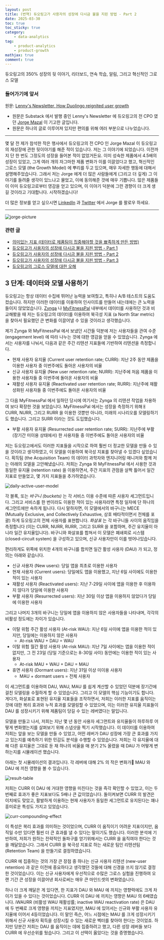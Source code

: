 ```yaml
---
layout: post
title: (번역) 듀오링고가 사용자의 성장에 다시금 불을 지핀 방법 - Part 2
date: 2025-03-30
toc: true
toc_sticky: true
category: 
    - data-analytics
tag:
    - product-analytics
    - product-growth
mathjax: true
comment: true
---
```


듀오링고의 350% 성장의 뒷 이야기, 리더보드, 연속 학습, 알림, 그리고 혁신적인 그로스 모델
### 들어가기에 앞서

원문: [Lenny's Newsletter, How Duolingo reignited user growth](https://www.lennysnewsletter.com/p/how-duolingo-reignited-user-growth)

- 원문은 Substack 에서 발행 중인 Lenny's Newsletter 에 듀오링고의 전 CPO 였던 [Jorge Mazal](https://www.linkedin.com/in/jorgemazal/) 이 기고한 글입니다.
- 원문은 하나의 글로 이루어져 있지만 편의를 위해 여러 부분으로 나누었습니다.

---
몇 달 전 제가 참석한 작은 행사에서 듀오링고의 전 CPO 인 Jorge Mazal 이 듀오링고의 재성장에 관한 뒷이야기를 해준 적이 있습니다. 저는 그 이야기에 되었습니다. 이전까지 단 한 번도 그정도의 성장을 들어본 적이 없었거든요. 이미 성숙한 제품에서 4.5배의 성장이 있었고, 그게 여러 개의 자그마한 제품 변화가 이를 이끌었다고 했고, 혁신적인 그로스 모델 (the Growth Model) 에 뿌리를 두고 있으며, 매우 자세한 행동에 대해서 설명해주었습니다. 그래서 저는 Jorge 에게 더 많은 사람들에게 (그리고 더 깊게) 그 이야기를 들려줄 생각이 있느냐고 물었고, 이에 동의해준 것에 매우 기쁩니다. 많은 제품들이 이미 듀오링고로부터 영감을 얻고 있으며, 이 이야기 덕분에 그런 경향이 더 크게 생길 것이라고 기대합니다. 시작하겠습니다!

더 많은 정보를 얻고 싶으시면 [LinkedIn](https://www.linkedin.com/in/jorgemazal/) 과 [Twitter](https://x.com/jorgemazal) 에서 Jorge 를 팔로우 하세요.

---

![jorge-picture](https://substackcdn.com/image/fetch/w_1272,c_limit,f_webp,q_auto:good,fl_progressive:steep/https%3A%2F%2Fsubstack-post-media.s3.amazonaws.com%2Fpublic%2Fimages%2F01d58ab8-30d0-4dab-bf99-772047443e44_8000x4000.png)

### 관련 글

- [의미있는 지표 (데이터로 제품팀이 집중해야할 것을 뾰족하게 만든 방법)](https://chukycheese.github.io/data-analytics/meaningful-metrics/)
- [듀오링고가 사용자의 성장에 다시금 불을 지핀 방법 - Part 1](https://chukycheese.github.io/data-analytics/how-duolingo-reginited-user-growth-part-1/)
- [듀오링고가 사용자의 성장에 다시금 불을 지핀 방법 - Part 2](https://chukycheese.github.io/data-analytics/how-duolingo-reginited-user-growth-part-2/)
- [듀오링고가 사용자의 성장에 다시금 불을 지핀 방법 - Part 3](https://chukycheese.github.io/data-analytics/how-duolingo-reginited-user-growth-part-3/)
- [듀오링고의 그로스 모델에 대한 오해](https://chukycheese.github.io/data-analytics/what-everyone-gets-wrong-about-the-duoling-growth-model/)

## 3 단계: 데이터와 모델 사용하기

듀오링고는 항상 데이터 수집에 뛰어난 능력을 보여줬고, 특히나 A/B 테스트의 도움도 컸습니다. 하지만 이러한 데이터를 이용하여 인사이트를 만들어 내는데에는 큰 노력을 들이지 않았었습니다. [Zynga](https://www.zynga.com/) 나 [MyFitnessPal](https://www.myfitnesspal.com/) 내부에서 데이터를 사용하던 것과 비교해봤을 때 저는 듀오링고의 데이터를 이용하여 북극성 지표 (a North Star metric) 을 찾아서 필요했던 큰 변화를 이끌어낼 수 있을 것이라고 생각했습니다.

제가 Zynga 와 MyFitnessPal 에서 보냈던 시간들 덕분에 저는 사용자들을 관여 수준 (engagement level) 에 따라 나누는 것에 대한 영감을 얻을 수 있었습니다. Zynga 에서는 사용자를 나눠서, 다음과 같은 주간 리텐션 지표들에 기반하여 리텐션을 측정합니다.

- 현재 사용자 유지율 (Current user retention rate; CURR): 지난 2주 동안 제품을 이용한 사용자 중 이번주에도 돌아온 사용자의 비율
- 신규 사용자 유지율 (New user retention rate; NURR): 지난주에 처음 제품을 이용한 사용자들 중 이번주에 돌아온 사용자의 비율
- 재활성 사용자 유지율 (Reactivated user retention rate; RURR): 지난주에 재활성화된 사용자들 중 이번주에도 돌아온 사용자의 비율

그 다음 MyFitnessPal 에서 일하던 당시에 여기서는 Zynga 의 리텐션 작업을 차용하여 보다 확장한 것을 보았습니다. MyFitnessPal 에서는 성장을 측정하기 위해ㅐ CURR, NURR, 그리고 RURR 을 이용한 것뿐만 아니라, 미래의 시나리오를 모델링하기도 했습니다. 그리고 SURR 이라는 것도 도입했습니다.

- 부활 사용자 유지율 (Resurrected user retention rate; SURR): 지난주에 부활 (장기간 미이용 상태에서) 한 사용자들 중 이번주에도 돌아온 사용자의 비율

저는 듀오링고에서도 이러한 지표들을 시작으로 하여 훨씬 더 정교한 모델을 만들 수 있을 것이라고 생각하였고, 이 모델을 이용하여 북극성 지표를 찾아낼 수 있겠다 싶었습니다. 획득팀 (the Acquisition Team) 의 데이터 과학자와 엔지니어링 매니저와 함께 저는 아래의 모델을 고안해냈습니다. 저희는 Zynga 와 MyFitnessPal 에서 사용한 것과 동일한 유지율 (retention rate) 을 이용하면서, 주간 지표의 관점을 살짝 틀어서 일간 지표로 만들었고, 몇 가지 지표들을 추가하였습니다.

![daily-active-user-model](https://substackcdn.com/image/fetch/f_auto,q_auto:good,fl_progressive:steep/https%3A%2F%2Fsubstack-post-media.s3.amazonaws.com%2Fpublic%2Fimages%2Fc2785b10-a1e1-4f7c-b796-30fce95e2c7d_1600x902.png)

각 블록, 또는 *바구니 (buckets)* 는 각 서비스 이용 수준에 따른 사용자 세그먼트입니다. 그리고 서비스를 한 번이라도 이용한 적이 있는 사용자라면 특정 일자에 단 하나의 세그먼트에만 속하게 됩니다. 다시 말하자면, 이 모델에서의 바구니는 MECE (Mutually Exclusive, and Collectively Exhaustive, 상호 배타적이면서 전체를 포괄) 하게 듀오링고의 전체 사용자를 표현합니다. *화살표* 는 각 바구니들 사이의 움직임을 측정합니다 (이는 CURR, NURR, RURR, 그리고 SURR 을 포함하며, 주간 유지율이 아니라 일간 유지율입니다). 바구니와 화살표를 합쳐서 이 모델은 폐쇄회로 시스템 (closed-circuit system) 을 구성하고 있으며, 신규 사용자만이 이를 벗어나있습니다.

편리하게도 위쪽에 위치한 4개의 바구니를 합치면 일간 활성 사용자 (DAU) 가 되고, 정의는 아래와 같습니다.

- 신규 사용자 (New users): 당일 앱을 최초로 이용한 사용자
- 현재 사용자 (Current users): 당일에도 앱을 이용했고, 지난 6일 사이에도 이용한 적이 있는 사용자
- 재활성 사용자 (Reactivated users): 지난 7-29일 사이에 앱을 이용한 후 이용하지 않다가 당일에 이용한 사용자
- 부활 사용자 (Resurrected users): 지난 30일 이상 앱을 이용하지 않았다가 당일에 이용한 사용자

그리고 나머지 3개의 바구니는 당일에 앱을 이용하지 않은 사용자들을 나타내며, 각각의 비활성 정도에는 차이가 있습니다.

- 이탈 위험 주간 활성 사용자 (At-risk WAU): 지난 6일 사이에 앱을 이용한 적이 있지만, 당일에는 이용하지 않은 사용자
	- At-risk WAU + DAU = WAU
- 이탈 위험 월간 활성 사용자 (At-risk MAU): 지난 7일 사이에는 앱을 이용한 적이 없지만, 그 전 23일 (당일 기준으로는 8-30일 사이) 동안에는 이용한 적이 있는 사용자
	- At-risk MAU + WAU + DAU = MAU
- 휴면 사용자 (Dormant users): 지난 31일 이상 미이용 사용자
	- MAU + dormant users = 전체 사용자

이 세그먼트를 이용하여 DAU, WAU, MAU 를 쉽게 계산할 수 있었던 덕분에 장기간에 걸친 모델링을 수월하게 할 수 있었습니다. 그리고 이 모델의 핵심 기능이기도 합니다. 게다가, 화살표로 표현된 유지율 지표들을 조작하면서, 저희는 이러한 지표를 움직이는 것에 대한 복리 효과와 누적 효과를 모델링할 수 있었으며, 이는 이러한 유지율 지표들이 DAU 를 성장시키기 위해 제품팀이 당길 수 있는 레버였다는 말입니다.

모델을 만들고 나서, 저희는 지난 몇 년 동안 사용자 세그먼트와 유지율들이 하루하루 어떻게 변화했는지를 살펴보기 위해 스냅샷을 찍기 시작했습니다. 이 데이터를 이용하여 저희는 앞을 보는 모델을 만들 수 있었고, 어떤 레버가 DAU 성장에 가장 큰 효과를 가지고 있는지를 예측하기 위한 민감도 분석을 수행할 수 있었습니다. 저희는 각 유지율에 대해 다른 유지율은 그대로 둔 채 하나의 비율을 매 분기 2% 올렸을 때 DAU 가 어떻게 변하는지를 시뮬레이션 했습니다.

아래는 첫 시뮬레이션의 결과입니다. 각 레버에 대해 2% 의 작은 변화가 MAU 와 DAU 에 끼친 영향을 볼 수 있습니다.

![result-table](https://substackcdn.com/image/fetch/f_auto,q_auto:good,fl_progressive:steep/https%3A%2F%2Fsubstack-post-media.s3.amazonaws.com%2Fpublic%2Fimages%2Fcc3963cd-00fd-4020-83fa-4567be6b3223_1600x775.png)

저희는 CURR 이 DAU 에 거대한 영향을 미친다는 것을 즉각 확인할 수 있었고, 이는 두 번째로 효과가 좋은 지표보다도 5배나 큰 값이었습니다. 돌이켜보면 CURR 의 발견은 이치에도 맞았고, 활발하게 이용하는 현재 사용자가 동일한 세그먼트로 유지된다는 꽤나 흥미로운 특성도 가지고 있었습니다.

![curr-compounding-effect](https://substackcdn.com/image/fetch/f_auto,q_auto:good,fl_progressive:steep/https%3A%2F%2Fsubstack-post-media.s3.amazonaws.com%2Fpublic%2Fimages%2F45204e46-e5f0-44ed-a801-b5a56c34954b_1600x678.png)

이 특성은 복리 효과를 의미하는 것이었으며, CURR 이 움직이기 어려운 지표이지만, 움직일 수만 있다면 훨씬 더 큰 효과를 낼 수 있다는 말이기도 했습니다. 이러한 분석에 기반하여, 저희가 원하는 전략적인 돌파구를 얻기위해서는 CURR 을 움직여야 한다는 것을 깨달았습니다. 그래서 CURR 을 북극성 지표로 하는 새로운 팀인 리텐션팀 (Retention Team) 을 만들기로 결정하였습니다.

CURR 에 집중하는 것의 가장 큰 장점 중 하나는 신규 사용자 리텐션 (new-user retention) 과 같은 이전에 중요하다고 생각했던 것들에 대해 신경을 쓰지 않기로 결정한 것이었습니다. 이는 신규 사용자에게 우선적으로 수많은 그로스 실험을 진행하여 오랜 기간 큰 성장을 이끌어낸 회사로써는 매우 큰 마인드셋의 변화였습니다.

하나 더 크게 깨달은 게 있다면, 한 지표가 DAU 와 MAU 에 끼치는 영향력에도 크게 차이가 있을 수 있다는 것이었습니다. CURR 이 DAU 에 끼치는 영향은 MAU 의 6배였습니다. iWAURR (비활성 WAU 재활성률; inactive WAU reactivation rate) 은 DAU 에 두 번째로 크게 영향을 끼치는 지표였지만, MAU 에 있어서는 신규와 부활 사용자 유지율에 이어서 4등이었습니다. 이 말인 즉슨, 어느 시점에는 MAU 를 크게 성장시키기 위해서 신규 사용자 획득을 성장시킬 수 있는 새로운 벡터를 찾아야 한다는 것이었죠. 하지만 당분간 저희는 DAU 를 움직이는 데에 집중하려고 했고, 다른 성장 레버들 보다 CURR 에 우선순위를 뒀습니다. 그리고 이 선택이 옳았다는 것을 증명했습니다.

